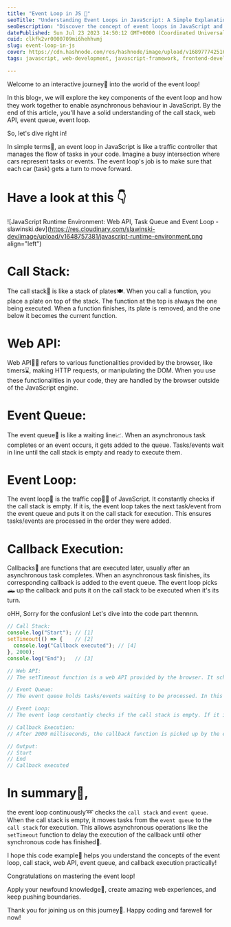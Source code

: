 ```yaml
---
title: "Event Loop in JS 🥱"
seoTitle: "Understanding Event Loops in JavaScript: A Simple Explanation"
seoDescription: "Discover the concept of event loops in JavaScript and how they manage the flow of tasks. Learn how event loops ensure smooth execution of events and tasks i"
datePublished: Sun Jul 23 2023 14:50:12 GMT+0000 (Coordinated Universal Time)
cuid: clkfk2vr0000709mi6hehhvmj
slug: event-loop-in-js
cover: https://cdn.hashnode.com/res/hashnode/image/upload/v1689777425161/1e4b903c-9890-424d-acba-92dc4a8356c1.webp
tags: javascript, web-development, javascript-framework, frontend-development, event-loop

---
```


Welcome to an interactive journey🚀 into the world of the event loop!

In this blog💀, we will explore the key components of the event loop and how they work together to enable asynchronous behaviour in JavaScript. By the end of this article, you'll have a solid understanding of the call stack, web API, event queue, event loop.

So, let's dive right in!

In simple terms🫡, an event loop in JavaScript is like a traffic controller that manages the flow of tasks in your code. Imagine a busy intersection where cars represent tasks or events. The event loop's job is to make sure that each car (task) gets a turn to move forward.

# Have a look at this 👇

![JavaScript Runtime Environment: Web API, Task Queue and Event Loop -  slawinski.dev](https://res.cloudinary.com/slawinski-dev/image/upload/v1648757381/javascript-runtime-environment.png align="left")

# Call Stack:

The call stack💫 is like a stack of plates🍽️. When you call a function, you place a plate on top of the stack. The function at the top is always the one being executed. When a function finishes, its plate is removed, and the one below it becomes the current function.

# Web API:

Web API🙇‍♀️ refers to various functionalities provided by the browser, like timers⌛, making HTTP requests, or manipulating the DOM. When you use these functionalities in your code, they are handled by the browser outside of the JavaScript engine.

# Event Queue:

The event queue🧿 is like a waiting line📈. When an asynchronous task completes or an event occurs, it gets added to the queue. Tasks/events wait in line until the call stack is empty and ready to execute them.

# Event Loop:

The event loop🦹 is the traffic cop👮‍♀️ of JavaScript. It constantly checks if the call stack is empty. If it is, the event loop takes the next task/event from the event queue and puts it on the call stack for execution. This ensures tasks/events are processed in the order they were added.

# Callback Execution:

Callbacks🤙 are functions that are executed later, usually after an asynchronous task completes. When an asynchronous task finishes, its corresponding callback is added to the event queue. The event loop picks🛻 up the callback and puts it on the call stack to be executed when it's its turn.

oHH, Sorry for the confusion! Let's dive into the code part thennnn.

```javascript
// Call Stack:
console.log("Start"); // [1]
setTimeout(() => {    // [2]
  console.log("Callback executed"); // [4]
}, 2000);
console.log("End");   // [3]

// Web API:
// The setTimeout function is a web API provided by the browser. It schedules the execution of the callback function after a delay of 2000 milliseconds.

// Event Queue:
// The event queue holds tasks/events waiting to be processed. In this case, the callback function is added to the event queue after the timer expires.

// Event Loop:
// The event loop constantly checks if the call stack is empty. If it is, it takes the next task/event from the event queue and puts it on the call stack for execution.

// Callback Execution:
// After 2000 milliseconds, the callback function is picked up by the event loop and put on the call stack for execution. It logs "Callback executed" to the console.

// Output:
// Start
// End
// Callback executed
```

# In summary👀,

the event loop continuously➿ checks the `call stack` and `event queue`. When the call stack is empty, it moves tasks from the `event queue` to the `call stack` for execution. This allows asynchronous operations like the `setTimeout` function to delay the execution of the callback until other synchronous code has finished🤌.

I hope this code example🤦 helps you understand the concepts of the event loop, call stack, web API, event queue, and callback execution practically!

Congratulations on mastering the event loop!

Apply your newfound knowledge🔪, create amazing web experiences, and keep pushing boundaries.

Thank you for joining us on this journey💖. Happy coding and farewell for now!